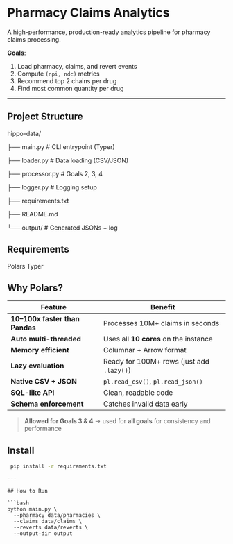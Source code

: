 # Pharmacy Claims Analytics

A high-performance, production-ready analytics pipeline for pharmacy claims processing.

**Goals**:
1. Load pharmacy, claims, and revert events
2. Compute `(npi, ndc)` metrics
3. Recommend top 2 chains per drug
4. Find most common quantity per drug

---

## Project Structure

hippo-data/

├── main.py              # CLI entrypoint (Typer)

├── loader.py            # Data loading (CSV/JSON)

├── processor.py         # Goals 2, 3, 4

├── logger.py            # Logging setup

├── requirements.txt

├── README.md

└── output/              # Generated JSONs + log


## Requirements

Polars
Typer


## Why Polars?

| Feature | Benefit |
|-------|--------|
| **10–100x faster than Pandas** | Processes 10M+ claims in seconds |
| **Auto multi-threaded** | Uses all **10 cores** on the instance |
| **Memory efficient** | Columnar + Arrow format |
| **Lazy evaluation** | Ready for 100M+ rows (just add `.lazy()`) |
| **Native CSV + JSON** | `pl.read_csv()`, `pl.read_json()` |
| **SQL-like API** | Clean, readable code |
| **Schema enforcement** | Catches invalid data early |

> **Allowed for Goals 3 & 4** → used for **all goals** for consistency and performance


## Install

```bash
 pip install -r requirements.txt
```


```
---

## How to Run

```bash
python main.py \
  --pharmacy data/pharmacies \
  --claims data/claims \
  --reverts data/reverts \
  --output-dir output

```


```
```

